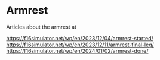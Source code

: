 # Armrest

Articles about the armrest at

https://f16simulator.net/wp/en/2023/12/04/armrest-started/  
https://f16simulator.net/wp/en/2023/12/11/armrest-final-leg/  
https://f16simulator.net/wp/en/2024/01/02/armrest-done/  
